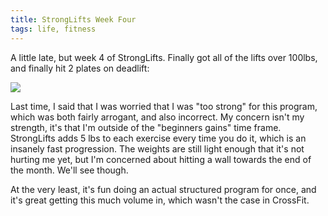 ```yaml
---
title: StrongLifts Week Four
tags: life, fitness
---
```


A little late, but week 4 of StrongLifts. Finally got all of the lifts over
100lbs, and finally hit 2 plates on deadlift:

![](/images/StrongLifts/week-4.jpg)

Last time, I said that I was worried that I was "too strong" for this program,
which was both fairly arrogant, and also incorrect. My concern isn't my
strength, it's that I'm outside of the "beginners gains" time frame.
StrongLifts adds 5 lbs to each exercise every time you do it, which is an
insanely fast progression. The weights are still light enough that it's not
hurting me yet, but I'm concerned about hitting a wall towards the end of the
month. We'll see though.

At the very least, it's fun doing an actual structured program for once, and
it's great getting this much volume in, which wasn't the case in CrossFit.
